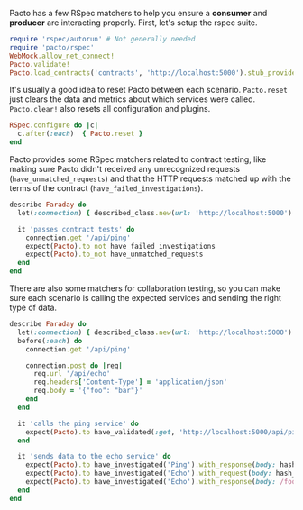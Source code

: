 Pacto has a few RSpec matchers to help you ensure a **consumer** and **producer** are
interacting properly. First, let's setup the rspec suite.

```rb
require 'rspec/autorun' # Not generally needed
require 'pacto/rspec'
WebMock.allow_net_connect!
Pacto.validate!
Pacto.load_contracts('contracts', 'http://localhost:5000').stub_providers
```

It's usually a good idea to reset Pacto between each scenario. `Pacto.reset` just clears the
data and metrics about which services were called. `Pacto.clear!` also resets all configuration
and plugins.

```rb
RSpec.configure do |c|
  c.after(:each)  { Pacto.reset }
end
```

Pacto provides some RSpec matchers related to contract testing, like making sure
Pacto didn't received any unrecognized requests (`have_unmatched_requests`) and that
the HTTP requests matched up with the terms of the contract (`have_failed_investigations`).

```rb
describe Faraday do
  let(:connection) { described_class.new(url: 'http://localhost:5000') }

  it 'passes contract tests' do
    connection.get '/api/ping'
    expect(Pacto).to_not have_failed_investigations
    expect(Pacto).to_not have_unmatched_requests
  end
end
```

There are also some matchers for collaboration testing, so you can make sure each scenario is
calling the expected services and sending the right type of data.

```rb
describe Faraday do
  let(:connection) { described_class.new(url: 'http://localhost:5000') }
  before(:each) do
    connection.get '/api/ping'

    connection.post do |req|
      req.url '/api/echo'
      req.headers['Content-Type'] = 'application/json'
      req.body = '{"foo": "bar"}'
    end
  end

  it 'calls the ping service' do
    expect(Pacto).to have_validated(:get, 'http://localhost:5000/api/ping').against_contract('Ping')
  end

  it 'sends data to the echo service' do
    expect(Pacto).to have_investigated('Ping').with_response(body: hash_including('ping' => 'pong - from the example!'))
    expect(Pacto).to have_investigated('Echo').with_request(body: hash_including('foo' => 'bar'))
    expect(Pacto).to have_investigated('Echo').with_response(body: /foo.*bar/)
  end
end
```

